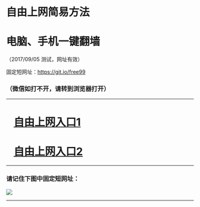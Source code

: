 ﻿# 自由上网简易方法

# 电脑、手机一键翻墙

（2017/09/05 测试，网址有效）

固定短网址：https://git.io/free99

### （微信如打不开，请转到浏览器打开）


***





# &nbsp;&nbsp; <a href="http://ft2830730040.fwq-tz1001.xyz/fwqtz01.html?t=090500131915 " target="_blank">自由上网入口1</a>
# &nbsp;&nbsp; <a href="http://ft2977412895.fwq-tz1002.xyz/fwqtz02.html?t=09050014545 " target="_blank">自由上网入口2</a>
***

### 请记住下图中固定短网址：

<img src="https://s3-us-west-2.amazonaws.com/fwq-1001/yjfq-20170905okok.png" /> 


***

